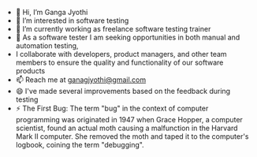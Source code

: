 - 👋 Hi, I’m Ganga Jyothi
- 👀 I’m interested in software testing
- 🌱 I’m currently working as freelance software testing trainer
- 💞️ As a software tester I am seeking opportunities in both manual and automation testing,
-  I collaborate with developers, product managers, and other team members to ensure the quality and functionality of our software products
- 📫 Reach me at ganagjyothi@gmail.com
- 😄 I've made several improvements based on the feedback during testing
- ⚡ The First Bug: The term "bug" in the context of computer programming was originated in 1947 when Grace Hopper,
      a computer scientist, found an actual moth causing a malfunction in the Harvard Mark II computer.
      She removed the moth and taped it to the computer's logbook, coining the term "debugging".

<!---
GangaKJ/GangaKJ is a ✨ special ✨ repository because its `README.md` (this file) appears on your GitHub profile.
You can click the Preview link to take a look at your changes.
--->
